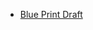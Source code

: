 

* [Blue Print Draft](https://docs.google.com/presentation/d/1TfnyH4LatMezFNfVj4hpPusRki3q7yCe5hsdSEW2S5M/edit?usp=sharing)

